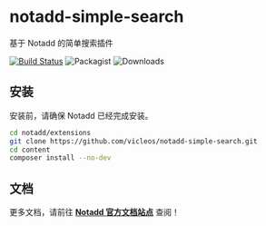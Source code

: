 # notadd-simple-search
基于 Notadd 的简单搜索插件

[![Build Status](https://travis-ci.org/vicleos/notadd-simple-search.svg?branch=master)](https://travis-ci.org/vicleos/notadd-simple-search)
![Packagist](https://img.shields.io/packagist/v/vicleos/notadd-simple-search.svg) 
![Downloads](https://img.shields.io/packagist/dt/vicleos/notadd-simple-search.svg)

## 安装

安装前，请确保 Notadd 已经完成安装。

```bash
cd notadd/extensions
git clone https://github.com/vicleos/notadd-simple-search.git
cd content
composer install --no-dev
```

## 文档

更多文档，请前往 **[Notadd 官方文档站点](https://docs.notadd.com/develops/#插件)** 查阅！
